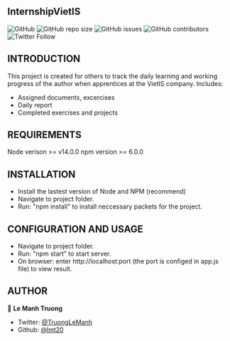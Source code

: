 ## InternshipVietIS
<!--- These are examples. See https://shields.io for others or to customize this set of shields. You might want to include dependencies, project status and licence info here --->
![GitHub](https://img.shields.io/npm/v/npm)
![GitHub repo size](https://img.shields.io/github/repo-size/lmt20/InternshipVietIS)
![GitHub issues](https://img.shields.io/github/issues/lmt20/InternshipVietIS)
![GitHub contributors](https://img.shields.io/github/contributors/lmt20/InternshipVietIS)
![Twitter Follow](https://img.shields.io/twitter/follow/TruongLeManh?style=social)

INTRODUCTION
------------
This project is created for others to track the daily learning and working progress of the author when apprentices at the VietIS company.
Includes:
  - Assigned documents, excercises
  - Daily report
  - Completed exercises and projects

REQUIREMENTS
------------

Node verison >= v14.0.0
npm version >= 6.0.0

INSTALLATION
------------
- Install the lastest version of Node and NPM (recommend)
- Navigate to project folder.
- Run: "npm install" to install neccessary packets for the project.

CONFIGURATION AND USAGE
-------------
- Navigate to project folder.
- Run: "npm start" to start server.
- On browser: enter http://localhost:port (the port is configed in app.js file) to view result.

AUTHOR
-----------
👤 **Le Manh Truong**
* Twitter: [@TruongLeManh](https://twitter.com/TruongLeManh)
* Github: [@lmt20](https://github.com/lmt20)
<!--- * LinkedIn: [@lmt20](https://linkedin.com/in/lmt20) --->

